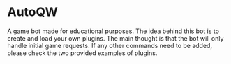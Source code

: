# AutoQW
A game bot made for educational purposes. The idea behind this bot is to create and load your own plugins. The main thought is that the bot will only handle initial game requests. If any other commands need to be added, please check the two provided examples of plugins.
